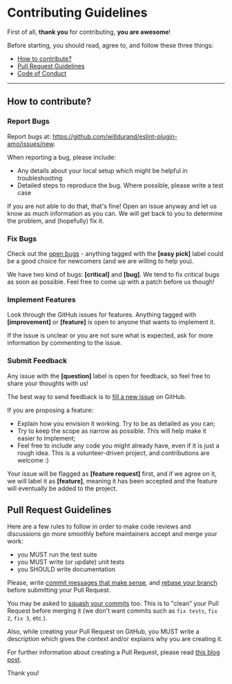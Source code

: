 Contributing Guidelines
=======================

First of all, **thank you** for contributing, **you are awesome**!

Before starting, you should read, agree to, and follow these three things:

* [How to contribute?](#how-to-contribute)
* [Pull Request Guidelines](#pull-request-guidelines)
* [Code of Conduct](CODE_OF_CONDUCT.md)

---

## How to contribute?

### Report Bugs

Report bugs at: https://github.com/willdurand/eslint-plugin-amo/issues/new.

When reporting a bug, please include:

* Any details about your local setup which might be helpful in troubleshooting
* Detailed steps to reproduce the bug. Where possible, please write a test case

If you are not able to do that, that's fine! Open an issue anyway and let us
know as much information as you can. We will get back to you to determine the
problem, and (hopefully) fix it.

### Fix Bugs

Check out the [open
bugs](https://github.com/willdurand/eslint-plugin-amo/issues) - anything tagged
with the **[easy pick]** label could be a good choice for newcomers (and we are
willing to help you).

We have two kind of bugs: **[critical]** and **[bug]**. We tend to fix critical
bugs as soon as possible. Feel free to come up with a patch before us though!

### Implement Features

Look through the GitHub issues for features. Anything tagged with
**[improvement]** or **[feature]** is open to anyone that wants to implement it.

If the issue is unclear or you are not sure what is expected, ask for more
information by commenting to the issue.

### Submit Feedback

Any issue with the **[question]** label is open for feedback, so feel free to
share your thoughts with us!

The best way to send feedback is to [fill a new
issue](https://github.com/willdurand/eslint-plugin-amo/issues/new) on GitHub.

If you are proposing a feature:

* Explain how you envision it working. Try to be as detailed as you can;
* Try to keep the scope as narrow as possible. This will help make it easier to
  implement;
* Feel free to include any code you might already have, even if it is
  just a rough idea. This is a volunteer-driven project, and contributions are
  welcome :)

Your issue will be flagged as **[feature request]** first, and if we agree on
it, we will label it as **[feature]**, meaning it has been accepted and the
feature will eventually be added to the project.

## Pull Request Guidelines

Here are a few rules to follow in order to make code reviews and discussions go
more smoothly before maintainers accept and merge your work:

* you MUST run the test suite
* you MUST write (or update) unit tests
* you SHOULD write documentation

Please, write [commit messages that make
sense](http://tbaggery.com/2008/04/19/a-note-about-git-commit-messages.html),
and [rebase your branch](http://git-scm.com/book/en/Git-Branching-Rebasing)
before submitting your Pull Request.

You may be asked to [squash your
commits](http://gitready.com/advanced/2009/02/10/squashing-commits-with-rebase.html)
too. This is to "clean" your Pull Request before merging it (we don't want
commits such as `fix tests`, `fix 2`, `fix 3`, etc.).

Also, while creating your Pull Request on GitHub, you MUST write a description
which gives the context and/or explains why you are creating it.

For further information about creating a Pull Request, please read [this blog
post](http://williamdurand.fr/2013/11/20/on-creating-pull-requests/).

Thank you!
